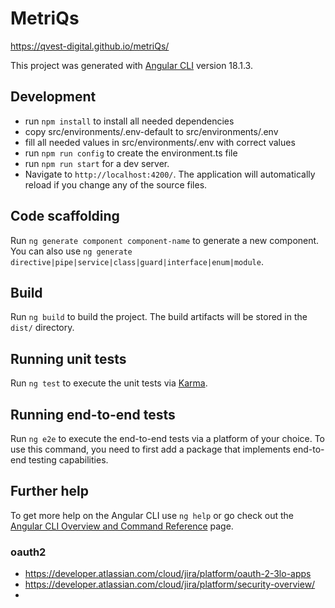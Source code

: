 # MetriQs

https://qvest-digital.github.io/metriQs/

This project was generated with [Angular CLI](https://github.com/angular/angular-cli) version 18.1.3.

## Development
* run `npm install` to install all needed dependencies
* copy src/environments/.env-default to src/environments/.env
* fill all needed values in src/environments/.env with correct values
* run `npm run config` to create the environment.ts file
* run `npm run start` for a dev server. 
* Navigate to `http://localhost:4200/`. The application will automatically reload if you change any of the source files.

## Code scaffolding

Run `ng generate component component-name` to generate a new component. You can also use `ng generate directive|pipe|service|class|guard|interface|enum|module`.

## Build

Run `ng build` to build the project. The build artifacts will be stored in the `dist/` directory.

## Running unit tests

Run `ng test` to execute the unit tests via [Karma](https://karma-runner.github.io).

## Running end-to-end tests

Run `ng e2e` to execute the end-to-end tests via a platform of your choice. To use this command, you need to first add a package that implements end-to-end testing capabilities.

## Further help

To get more help on the Angular CLI use `ng help` or go check out the [Angular CLI Overview and Command Reference](https://angular.dev/tools/cli) page.

### oauth2 
* https://developer.atlassian.com/cloud/jira/platform/oauth-2-3lo-apps
* https://developer.atlassian.com/cloud/jira/platform/security-overview/
* 
